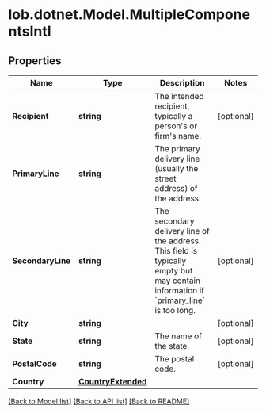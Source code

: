 # lob.dotnet.Model.MultipleComponentsIntl

## Properties

Name | Type | Description | Notes
------------ | ------------- | ------------- | -------------
**Recipient** | **string** | The intended recipient, typically a person&#39;s or firm&#39;s name. | [optional] 
**PrimaryLine** | **string** | The primary delivery line (usually the street address) of the address.  | 
**SecondaryLine** | **string** | The secondary delivery line of the address. This field is typically empty but may contain information if &#x60;primary_line&#x60; is too long.  | [optional] 
**City** | **string** |  | [optional] 
**State** | **string** | The name of the state. | [optional] 
**PostalCode** | **string** | The postal code. | [optional] 
**Country** | [**CountryExtended**](CountryExtended.md) |  | 

[[Back to Model list]](../README.md#documentation-for-models) [[Back to API list]](../README.md#documentation-for-api-endpoints) [[Back to README]](../README.md)


